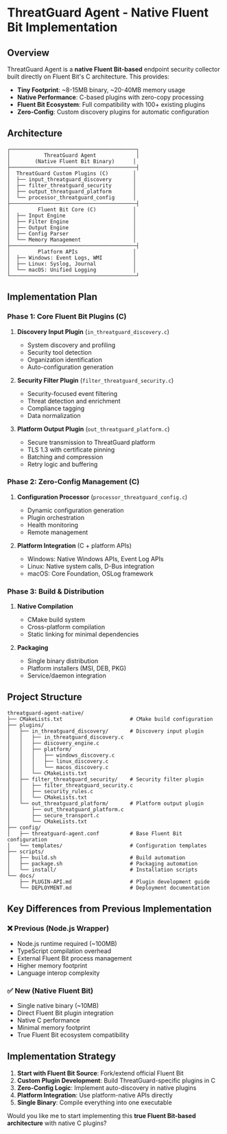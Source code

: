 # ThreatGuard Agent - Native Fluent Bit Implementation

## Overview

ThreatGuard Agent is a **native Fluent Bit-based** endpoint security collector built directly on Fluent Bit's C architecture. This provides:

- **Tiny Footprint**: ~8-15MB binary, ~20-40MB memory usage
- **Native Performance**: C-based plugins with zero-copy processing
- **Fluent Bit Ecosystem**: Full compatibility with 100+ existing plugins
- **Zero-Config**: Custom discovery plugins for automatic configuration

## Architecture

```
┌─────────────────────────────────────────┐
│           ThreatGuard Agent             │
│        (Native Fluent Bit Binary)      │
├─────────────────────────────────────────┤
│  ThreatGuard Custom Plugins (C)        │
│  ├── input_threatguard_discovery       │
│  ├── filter_threatguard_security       │
│  ├── output_threatguard_platform       │
│  └── processor_threatguard_config      │
├─────────────────────────────────────────┤
│         Fluent Bit Core (C)            │
│  ├── Input Engine                      │
│  ├── Filter Engine                     │
│  ├── Output Engine                     │
│  ├── Config Parser                     │
│  └── Memory Management                 │
├─────────────────────────────────────────┤
│         Platform APIs                  │
│  ├── Windows: Event Logs, WMI          │
│  ├── Linux: Syslog, Journal            │
│  └── macOS: Unified Logging            │
└─────────────────────────────────────────┘
```

## Implementation Plan

### Phase 1: Core Fluent Bit Plugins (C)
1. **Discovery Input Plugin** (`in_threatguard_discovery.c`)
   - System discovery and profiling
   - Security tool detection
   - Organization identification
   - Auto-configuration generation

2. **Security Filter Plugin** (`filter_threatguard_security.c`)
   - Security-focused event filtering
   - Threat detection and enrichment
   - Compliance tagging
   - Data normalization

3. **Platform Output Plugin** (`out_threatguard_platform.c`)
   - Secure transmission to ThreatGuard platform
   - TLS 1.3 with certificate pinning
   - Batching and compression
   - Retry logic and buffering

### Phase 2: Zero-Config Management (C)
1. **Configuration Processor** (`processor_threatguard_config.c`)
   - Dynamic configuration generation
   - Plugin orchestration
   - Health monitoring
   - Remote management

2. **Platform Integration** (C + platform APIs)
   - Windows: Native Windows APIs, Event Log APIs
   - Linux: Native system calls, D-Bus integration
   - macOS: Core Foundation, OSLog framework

### Phase 3: Build & Distribution
1. **Native Compilation**
   - CMake build system
   - Cross-platform compilation
   - Static linking for minimal dependencies

2. **Packaging**
   - Single binary distribution
   - Platform installers (MSI, DEB, PKG)
   - Service/daemon integration

## Project Structure

```
threatguard-agent-native/
├── CMakeLists.txt                      # CMake build configuration
├── plugins/
│   ├── in_threatguard_discovery/       # Discovery input plugin
│   │   ├── in_threatguard_discovery.c
│   │   ├── discovery_engine.c
│   │   ├── platform/
│   │   │   ├── windows_discovery.c
│   │   │   ├── linux_discovery.c
│   │   │   └── macos_discovery.c
│   │   └── CMakeLists.txt
│   ├── filter_threatguard_security/    # Security filter plugin
│   │   ├── filter_threatguard_security.c
│   │   ├── security_rules.c
│   │   └── CMakeLists.txt
│   └── out_threatguard_platform/       # Platform output plugin
│       ├── out_threatguard_platform.c
│       ├── secure_transport.c
│       └── CMakeLists.txt
├── config/
│   ├── threatguard-agent.conf          # Base Fluent Bit configuration
│   └── templates/                      # Configuration templates
├── scripts/
│   ├── build.sh                        # Build automation
│   ├── package.sh                      # Packaging automation
│   └── install/                        # Installation scripts
└── docs/
    ├── PLUGIN-API.md                   # Plugin development guide
    └── DEPLOYMENT.md                   # Deployment documentation
```

## Key Differences from Previous Implementation

### ❌ Previous (Node.js Wrapper)
- Node.js runtime required (~100MB)
- TypeScript compilation overhead
- External Fluent Bit process management
- Higher memory footprint
- Language interop complexity

### ✅ New (Native Fluent Bit)
- Single native binary (~10MB)
- Direct Fluent Bit plugin integration
- Native C performance
- Minimal memory footprint
- True Fluent Bit ecosystem compatibility

## Implementation Strategy

1. **Start with Fluent Bit Source**: Fork/extend official Fluent Bit
2. **Custom Plugin Development**: Build ThreatGuard-specific plugins in C
3. **Zero-Config Logic**: Implement auto-discovery in native plugins
4. **Platform Integration**: Use platform-native APIs directly
5. **Single Binary**: Compile everything into one executable

Would you like me to start implementing this **true Fluent Bit-based architecture** with native C plugins?